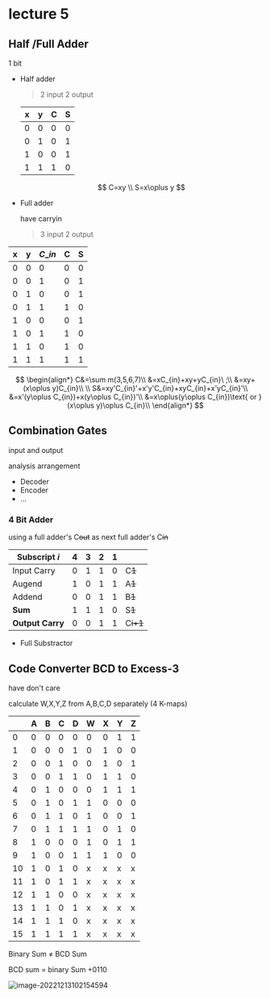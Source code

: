 # lecture 5

## Half /Full Adder

1 bit

*   Half adder

    > 2 input 2 output

    | x | y | C | S |
    | - | - | - | - |
    | 0 | 0 | 0 | 0 |
    | 0 | 1 | 0 | 1 |
    | 1 | 0 | 0 | 1 |
    | 1 | 1 | 1 | 0 |

    $$
    C=xy \\ S=x\oplus y
    $$
*   Full adder

    have carryin

    > 3 input 2 output

| x | y | $C\_{in}$ | C | S |
| - | - | --------- | - | - |
| 0 | 0 | 0         | 0 | 0 |
| 0 | 0 | 1         | 0 | 1 |
| 0 | 1 | 0         | 0 | 1 |
| 0 | 1 | 1         | 1 | 0 |
| 1 | 0 | 0         | 0 | 1 |
| 1 | 0 | 1         | 1 | 0 |
| 1 | 1 | 0         | 1 | 0 |
| 1 | 1 | 1         | 1 | 1 |

$$
\begin{align*} C&=\sum m(3,5,6,7)\\ &=xC_{in}+xy+yC_{in}\ ;\\ &=xy+(x\oplus y)C_{in}\\ \\ S&=xy'C_{in}'+x'y'C_{in}+xyC_{in}+x'yC_{in}'\\ &=x'(y\oplus C_{in})+x(y\oplus C_{in})'\\ &=x\oplus(y\oplus C_{in})\text{ or }(x\oplus y)\oplus C_{in}\\ \end{align*}
$$

## Combination Gates

input and output

analysis arrangement

* Decoder
* Encoder
* ...

### 4 Bit Adder

using a full adder's C~~out~~ as next full adder's C~~in~~

| Subscript $i$    | 4 | 3 | 2 | 1 |          |
| ---------------- | - | - | - | - | -------- |
| Input Carry      | 0 | 1 | 1 | 0 | C~~1~~   |
| Augend           | 1 | 0 | 1 | 1 | A~~1~~   |
| Addend           | 0 | 0 | 1 | 1 | B~~1~~   |
| **Sum**          | 1 | 1 | 1 | 0 | S~~1~~   |
| **Output Carry** | 0 | 0 | 1 | 1 | C~~i+1~~ |

* Full Substractor

## Code Converter BCD to Excess-3

have don't care

calculate W,X,Y,Z from A,B,C,D separately (4 K-maps)

|    | A | B | C | D | W | X | Y | Z |
| -- | - | - | - | - | - | - | - | - |
| 0  | 0 | 0 | 0 | 0 | 0 | 0 | 1 | 1 |
| 1  | 0 | 0 | 0 | 1 | 0 | 1 | 0 | 0 |
| 2  | 0 | 0 | 1 | 0 | 0 | 1 | 0 | 1 |
| 3  | 0 | 0 | 1 | 1 | 0 | 1 | 1 | 0 |
| 4  | 0 | 1 | 0 | 0 | 0 | 1 | 1 | 1 |
| 5  | 0 | 1 | 0 | 1 | 1 | 0 | 0 | 0 |
| 6  | 0 | 1 | 1 | 0 | 1 | 0 | 0 | 1 |
| 7  | 0 | 1 | 1 | 1 | 1 | 0 | 1 | 0 |
| 8  | 1 | 0 | 0 | 0 | 1 | 0 | 1 | 1 |
| 9  | 1 | 0 | 0 | 1 | 1 | 1 | 0 | 0 |
| 10 | 1 | 0 | 1 | 0 | x | x | x | x |
| 11 | 1 | 0 | 1 | 1 | x | x | x | x |
| 12 | 1 | 1 | 0 | 0 | x | x | x | x |
| 13 | 1 | 1 | 0 | 1 | x | x | x | x |
| 14 | 1 | 1 | 1 | 0 | x | x | x | x |
| 15 | 1 | 1 | 1 | 1 | x | x | x | x |

Binary Sum $\neq$ BCD Sum

BCD sum = binary Sum +0110

![image-20221213102154594](assets/L5\_1.png)
